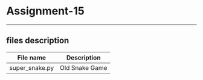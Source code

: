 # Assignment-15
---
## files description

| File name | Description |
|--- | --- |
|super_snake.py | Old Snake Game |
